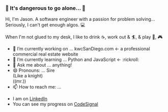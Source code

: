 
### 🔮 It's dangerous to go alone... 🔮

Hi, I'm Jason. A software engineer with a passion for problem solving... Seriously, I can't get enough algos. 💻

When I'm not glued to my desk, I like to drink ☕, work out & 🏄, & play 🏀, 🎮

- 🔭 I’m currently working on ... kwcSanDiego.com <- a professional commercial real estate website
- 🌱 I’m currently learning ... Python and JavaScript <- :rickroll:
- 💬 Ask me about ... anything!
- 😄 Pronouns: ... Sire <summary>(Like a knight) <summary>((mr.))</summary></summary>
- 📫 How to reach me: ... 
* I am on [LinkedIn](http://linkedin.com/jfadelli)
* You can see my progress on [CodeSignal](https://app.codesignal.com/profile/j_son)

